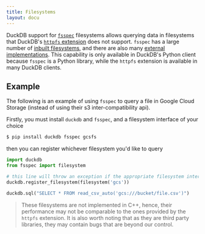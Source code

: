 ```yaml
---
title: Filesystems
layout: docu
---
```


DuckDB support for [`fsspec`](https://filesystem-spec.readthedocs.io) filesystems allows querying data in filesystems that DuckDB's [`httpfs` extension](../../extensions/httpfs) does not support. `fsspec` has a large number of [inbuilt filesystems](https://filesystem-spec.readthedocs.io/en/latest/api.html#built-in-implementations), and there are also many [external implementations](https://filesystem-spec.readthedocs.io/en/latest/api.html#other-known-implementations). This capability is only available in DuckDB's Python client because `fsspec` is a Python library, while the `httpfs` extension is available in many DuckDB clients.

## Example

The following is an example of using `fsspec` to query a file in Google Cloud Storage (instead of using their s3 inter-compatibility api).

Firstly, you must install `duckdb` and `fsspec`, and a filesystem interface of your choice

```bash
$ pip install duckdb fsspec gcsfs
```

then you can register whichever filesystem you'd like to query

```python
import duckdb
from fsspec import filesystem

# this line will throw an exception if the appropriate filesystem interface is not installed
duckdb.register_filesystem(filesystem('gcs'))

duckdb.sql("SELECT * FROM read_csv_auto('gcs:///bucket/file.csv')")
```

> These filesystems are not implemented in C++, hence, their performance may not be comparable to the ones provided by the `httpfs` extension.
> It is also worth noting that as they are third party libraries, they may contain bugs that are beyond our control.
